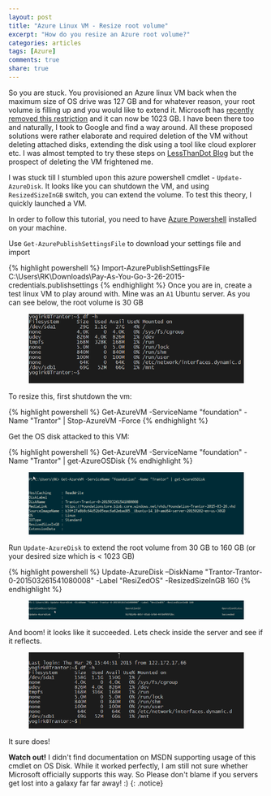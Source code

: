```yaml
---
layout: post
title: "Azure Linux VM - Resize root volume"
excerpt: "How do you resize an Azure root volume?"
categories: articles
tags: [Azure]
comments: true
share: true
---
```


So you are stuck. You provisioned an Azure linux VM back when the maximum size of OS drive was 127 GB and for whatever reason, your root volume is filling up and you would like to extend it. Microsoft has [recently removed this restriction](http://azure.microsoft.com/blog/2015/03/25/azure-vm-os-drive-limit-octupled/) and it can now be 1023 GB. I have been there too and naturally, I took to Google and find a way around. All these proposed solutions were rather elaborate and required deletion of the VM without deleting attached disks, extending the disk using a tool like cloud explorer etc. I was almost tempted to try these steps on [LessThanDot Blog](http://blogs.lessthandot.com/index.php/enterprisedev/cloud/azure/expanding-an-existing-azure-vm-system-drive/) but the prospect of deleting the VM frightened me. 

I was stuck till I stumbled upon this azure powershell cmdlet - `Update-AzureDisk`. It looks like you can shutdown the VM, and using `ResizedSizeInGB` switch, you can extend the volume. To test this theory, I quickly launched a VM. 

In order to follow this tutorial, you need to have [Azure Powershell](http://azure.microsoft.com/en-us/documentation/articles/powershell-install-configure/) installed on your machine.

Use `Get-AzurePublishSettingsFile` to download your settings file and import

{% highlight powershell %}
Import-AzurePublishSettingsFile C:\Users\RK\Downloads\Pay-As-You-Go-3-26-2015-credentials.publishsettings
{% endhighlight %}
Once you are in, create a test linux VM to play around with. Mine was an `A1` Ubuntu server. As you can see below, the root volume is 30 GB

<figure>
	<img src="/images/resizenix1.png" alt="image">
</figure>  

To resize this, first shutdown the vm:

{% highlight powershell %}
Get-AzureVM -ServiceName "foundation" -Name "Trantor" | Stop-AzureVM -Force
{% endhighlight %}

Get the OS disk attacked to this VM:

{% highlight powershell %}
Get-AzureVM -ServiceName "foundation" -Name "Trantor" | get-AzureOSDisk
{% endhighlight %}

<figure>
	<img src="/images/resizenix-diskname.png" alt="image">
</figure> 

Run `Update-AzureDisk` to extend the root volume from 30 GB to 160 GB (or your desired size which is < 1023 GB)

{% highlight powershell %}
Update-AzureDisk –DiskName "Trantor-Trantor-0-201503261541080008" -Label "ResiZedOS" -ResizedSizeInGB 160
{% endhighlight %}

<figure>
	<img src="/images/resizenix-succeeded.png" alt="image">
</figure> 

And boom! it looks like it succeeded. Lets check inside the server and see if it reflects. 

<figure>
	<img src="/images/resizenix-succeeded2.png" alt="image">
</figure> 

It sure does!

**Watch out!** I didn't find documentation on MSDN supporting usage of this cmdlet on OS Disk. While it worked perfectly, I am still not sure whether Microsoft officially supports this way. So Please don't blame if you servers get lost into a galaxy far far away! :) 
{: .notice} 


 